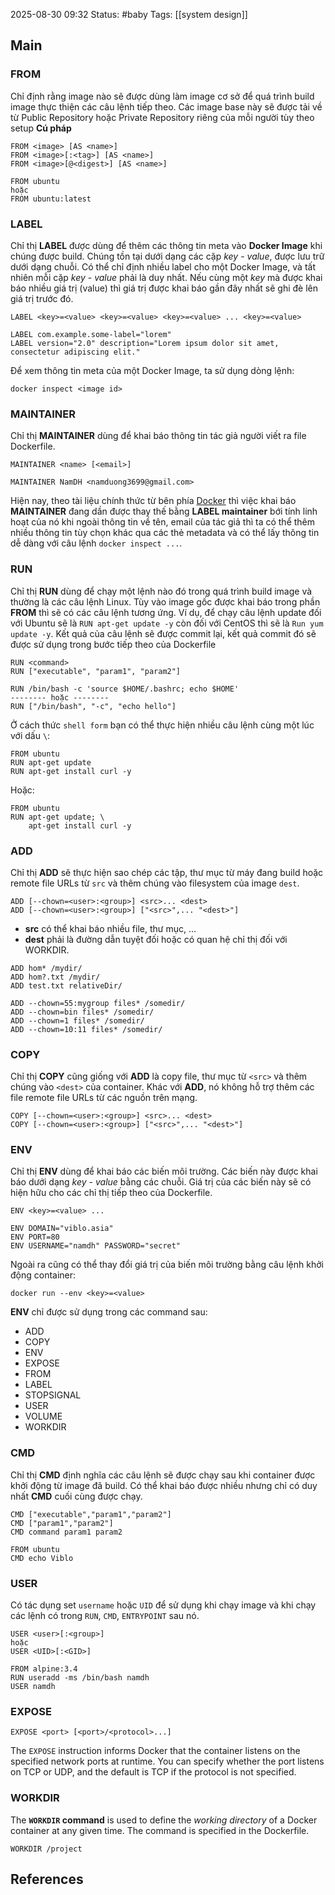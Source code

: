 2025-08-30 09:32
Status: #baby
Tags: [[system design]]
## Main

### FROM
Chỉ định rằng image nào sẽ được dùng làm image cơ sở để quá trình build image thực thiện các câu lệnh tiếp theo. Các image base này sẽ được tải về từ Public Repository hoặc Private Repository riêng của mỗi người tùy theo setup
**Cú pháp**
```none
FROM <image> [AS <name>]
FROM <image>[:<tag>] [AS <name>]
FROM <image>[@<digest>] [AS <name>]
```
```none
FROM ubuntu
hoặc
FROM ubuntu:latest
```
### LABEL
Chỉ thị **LABEL** được dùng để thêm các thông tin meta vào **Docker Image** khi chúng được build. Chúng tồn tại dưới dạng các cặp _key_ - _value_, được lưu trữ dưới dạng chuỗi. Có thể chỉ định nhiều label cho một Docker Image, và tất nhiên mỗi cặp _key_ - _value_ phải là duy nhất. Nếu cùng một _key_ mà được khai báo nhiều giá trị (value) thì giá trị được khai báo gần đây nhất sẽ ghi đè lên giá trị trước đó.
```none
LABEL <key>=<value> <key>=<value> <key>=<value> ... <key>=<value> 
```
```none
LABEL com.example.some-label="lorem"
LABEL version="2.0" description="Lorem ipsum dolor sit amet, consectetur adipiscing elit."
```
Để xem thông tin meta của một Docker Image, ta sử dụng dòng lệnh:
```none
docker inspect <image id>
```
### MAINTAINER
Chỉ thị **MAINTAINER** dùng để khai báo thông tin tác giả người viết ra file Dockerfile.
```none
MAINTAINER <name> [<email>]
```
```none
MAINTAINER NamDH <namduong3699@gmail.com>
```
Hiện nay, theo tài liệu chính thức từ bên phía [Docker](https://docs.docker.com/engine/reference/builder/#maintainer-deprecated) thì việc khai báo **MAINTAINER** đang dần được thay thế bằng **LABEL maintainer** bới tính linh hoạt của nó khi ngoài thông tin về tên, email của tác giả thì ta có thể thêm nhiều thông tin tùy chọn khác qua các thẻ metadata và có thể lấy thông tin dễ dàng với câu lệnh `docker inspect ...`.

### RUN
Chỉ thị **RUN** dùng để chạy một lệnh nào đó trong quá trình build image và thường là các câu lệnh Linux. Tùy vào image gốc được khai báo trong phần **FROM** thì sẽ có các câu lệnh tương ứng. Ví dụ, để chạy câu lệnh update đối với Ubuntu sẽ là `RUN apt-get update -y` còn đối với CentOS thì sẽ là `Run yum update -y`. Kết quả của câu lệnh sẽ được commit lại, kết quả commit đó sẽ được sử dụng trong bước tiếp theo của Dockerfile
```none
RUN <command>
RUN ["executable", "param1", "param2"]
```
```none
RUN /bin/bash -c 'source $HOME/.bashrc; echo $HOME'
-------- hoặc --------
RUN ["/bin/bash", "-c", "echo hello"]
```
Ở cách thức `shell form` bạn có thể thực hiện nhiều câu lệnh cùng một lúc với dấu `\`:
```none
FROM ubuntu
RUN apt-get update
RUN apt-get install curl -y
```
Hoặc: 
```none
FROM ubuntu
RUN apt-get update; \
    apt-get install curl -y
```

### ADD
Chỉ thị **ADD** sẽ thực hiện sao chép các tập, thư mục từ máy đang build hoặc remote file URLs từ `src` và thêm chúng vào filesystem của image `dest`.
```none
ADD [--chown=<user>:<group>] <src>... <dest>
ADD [--chown=<user>:<group>] ["<src>",... "<dest>"]
```
-   **src** có thể khai báo nhiều file, thư mục, …
-   **dest** phải là đường dẫn tuyệt đối hoặc có quan hệ chỉ thị đối với WORKDIR.

```none
ADD hom* /mydir/
ADD hom?.txt /mydir/
ADD test.txt relativeDir/
```
```none
ADD --chown=55:mygroup files* /somedir/
ADD --chown=bin files* /somedir/
ADD --chown=1 files* /somedir/
ADD --chown=10:11 files* /somedir/
```
### COPY
Chỉ thị **COPY** cũng giống với **ADD** là copy file, thư mục từ `<src>` và thêm chúng vào `<dest>` của container. Khác với **ADD**, nó không hỗ trợ thêm các file remote file URLs từ các nguồn trên mạng.
```none
COPY [--chown=<user>:<group>] <src>... <dest>
COPY [--chown=<user>:<group>] ["<src>",... "<dest>"]
```

### ENV
Chỉ thị **ENV** dùng để khai báo các biến môi trường. Các biến này được khai báo dưới dạng _key_ - _value_ bằng các chuỗi. Giá trị của các biến này sẽ có hiện hữu cho các chỉ thị tiếp theo của Dockerfile.
```none
ENV <key>=<value> ...
```
```none
ENV DOMAIN="viblo.asia"
ENV PORT=80
ENV USERNAME="namdh" PASSWORD="secret"
```
Ngoài ra cũng có thể thay đổi giá trị của biến môi trường bằng câu lệnh khởi động container:
```none
docker run --env <key>=<value>
```
**ENV** chỉ được sử dụng trong các command sau:
-   ADD
-   COPY
-   ENV
-   EXPOSE
-   FROM
-   LABEL
-   STOPSIGNAL
-   USER
-   VOLUME
-   WORKDIR

### CMD
Chỉ thị **CMD** định nghĩa các câu lệnh sẽ được chạy sau khi container được khởi động từ image đã build. Có thể khai báo được nhiều nhưng chỉ có duy nhất **CMD** cuối cùng được chạy.
```none
CMD ["executable","param1","param2"]
CMD ["param1","param2"] 
CMD command param1 param2
```
```none
FROM ubuntu
CMD echo Viblo
```
### USER
Có tác dụng set `username` hoặc `UID` để sử dụng khi chạy image và khi chạy các lệnh có trong `RUN`, `CMD`, `ENTRYPOINT` sau nó.
```none
USER <user>[:<group>]
hoặc
USER <UID>[:<GID>]
```
```none
FROM alpine:3.4
RUN useradd -ms /bin/bash namdh
USER namdh
```
### EXPOSE
```
EXPOSE <port> [<port>/<protocol>...]
```
The `EXPOSE` instruction informs Docker that the container listens on the specified network ports at runtime. You can specify whether the port listens on TCP or UDP, and the default is TCP if the protocol is not specified.

### WORKDIR
The **`WORKDIR` command** is used to define the _working directory_ of a Docker container at any given time. The command is specified in the Dockerfile.
```
WORKDIR /project
```


## References
